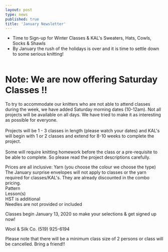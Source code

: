 ```yaml
---
layout: post
type: news
published: true
title: 'January Newsletter'
---
```


- Time to Sign-up for Winter Classes & KAL's
Sweaters, Hats, Cowls, Socks & Shawls
- By January the rush of the holidays is over and it is time to settle down to some serious knitting!<br /><br />

<h1>Note:   We are now offering Saturday Classes !!</h1>
To try to accommodate our knitters who are not able to attend classes during the week, we have added Saturday morning dates (10-12am). Not all projects will be available on all days. We have tried to make it as interesting as possible for everyone.
<br /><br />
Projects will be 1 - 3 classes in length (please watch your dates) and KAL's will begin with 1 or 2 classes and extend for 8-10 weeks to complete the project.
<br /><br />
Some will require knitting homework before the class or a pre-requisite to be able to complete. So please read the project descriptions carefully. 

Prices are all inclusive: 
Yarn (you choose the colour we choose the type)<br />
The January surprise envelopes will not apply to classes or the yarn required for classes/KAL's. They are already discounted in the combo pricing.<br />
Pattern<br />
Lesson(s) <br />
HST is additional <br />
Needles are not provided or included<br />

Classes begin January 13, 2020 so make your selections & get signed up now!

Wool & Silk Co.  (519) 925-6194

Please note that there will be a minimum class size of 2 persons or class will be cancelled. 
Bring a friend!!

